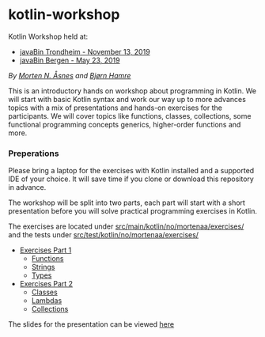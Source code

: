 # kotlin-workshop

Kotlin Workshop held at:
   * [javaBin Trondheim - November 13, 2019](https://www.meetup.com/javaBin-Trondheim/events/264448853/)
   * [javaBin Bergen - May 23, 2019](https://www.meetup.com/javaBin-Bergen/events/258680498/)

*By [Morten N. Åsnes](https://github.com/mortenaa) and [Bjørn Hamre](https://github.com/javaguruen)*

This is an introductory hands on workshop about programming in Kotlin. 
We will start with basic Kotlin syntax and work our way up to more advances topics with a mix
of presentations and hands-on exercises for the participants. 
We will cover topics like functions, classes, collections, some functional programming concepts
generics, higher-order functions and more.

### Preperations
Please bring a laptop for the exercises with Kotlin installed and a supported IDE of your choice.
It will save time if you clone or download this repository in advance.


The workshop will be split into two parts, each part will start with a short presentation
before you will solve practical programming exercises in Kotlin.

The exercises are located under [src/main/kotlin/no/mortenaa/exercises/](src/main/kotlin/no/mortenaa/exercises/)
and the tests under [src/test/kotlin/no/mortenaa/exercises/](src/test/kotlin/no/mortenaa/exercises/)

* [Exercises Part 1](src/main/kotlin/no/mortenaa/exercises/part1/)
    * [Functions](src/main/kotlin/no/mortenaa/exercises/part1/01_Functions.kt)
    * [Strings](src/main/kotlin/no/mortenaa/exercises/part1/02_Strings.kt)
    * [Types](src/main/kotlin/no/mortenaa/exercises/part1/03_Types.kt)
* [Exercises Part 2](src/main/kotlin/no/mortenaa/exercises/part2/)
    * [Classes](src/main/kotlin/no/mortenaa/exercises/part2/01_Classes.kt)
    * [Lambdas](src/main/kotlin/no/mortenaa/exercises/part2/02_Classes.kt)
    * [Collections](src/main/kotlin/no/mortenaa/exercises/part2/03_Classes.kt)

The slides for the presentation can be viewed [here](https://gitpitch.com/mortenaa/kotlin-workshop)
